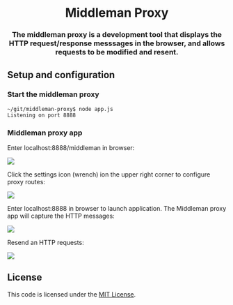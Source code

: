 <h1 align="center" style="border-bottom: none;">Middleman Proxy</h1>
<h3 align="center">The middleman proxy is a development tool that displays the HTTP request/response messsages in the browser, and allows requests to be modified and resent.</h3>

## Setup and configuration

### Start the middleman proxy

   ```
   ~/git/middleman-proxy$ node app.js 
   Listening on port 8888
   ```
### Middleman proxy app

Enter localhost:8888/middleman in browser:

![ ](https://github.com/davechri/middleman-proxy/blob/master/images/middleman-proxy.png)

Click the settings icon (wrench) ion the upper right corner to configure proxy routes:

![ ](https://github.com/davechri/middleman-proxy/blob/master/images/middleman-proxy-settings.png)

Enter localhost:8888 in browser to launch application.  The Middleman proxy app will capture the HTTP messages:

![ ](https://github.com/davechri/middleman-proxy/blob/master/images/middleman-proxy-messages.png)

Resend an HTTP requests:

![ ](https://github.com/davechri/middleman-proxy/blob/master/images/middleman-proxy-resend.png)

## License

  This code is licensed under the [MIT License](https://opensource.org/licenses/MIT).